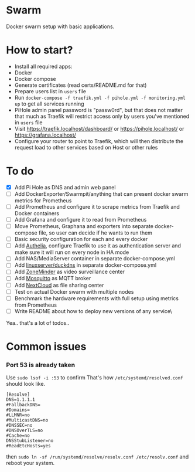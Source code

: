 # Swarm
Docker swarm setup with basic applications.

# How to start?
- Install all required apps:
 - Docker
 - Docker compose
- Generate certificates (read certs/README.md for that)
- Prepare users list in `users` file
- Run `docker-compose -f traefik.yml -f pihole.yml -f monitoring.yml up` to get all services running
- PiHole admin panel password is "passw0rd", but that does not matter that much as Traefik will restrict access only by users you've mentioned in `users` file
- Visit https://traefik.localhost/dashboard/ or https://pihole.localhost/ or https://grafana.localhost/
- Configure your router to point to Traefik, which will then distribute the request 
load to other services based on Host or other rules

# To do
- [x] Add Pi Hole as DNS and admin web panel
- [ ] Add DockerExporter/Swarmpit/anything that can present docker swarm metrics for Prometheus
- [ ] Add Prometheus and configure it to scrape metrics from Traefik and Docker containers
- [ ] Add Grafana and configure it to read from Prometheus
- [ ] Move Prometheus, Graphana and exporters into separate docker-compose file, so user can decide if he wants to run them
- [ ] Basic security configuration for each and every docker
- [ ] Add [Authelia](https://github.com/authelia/authelia), configure Traefik to use it as authentication server and make sure it will run on every node in HA mode
- [ ] Add NAS/MediaServer container in separate docker-compose.yml
- [ ] Add [linuxserver/duckdns](https://hub.docker.com/r/linuxserver/duckdns) in separate docker-compose.yml
- [ ] Add [ZoneMinder](https://github.com/ZoneMinder/ZoneMinder) as video surveillance center 
- [ ] Add [Mosquitto](https://hub.docker.com/_/eclipse-mosquitto) as MQTT broker
- [ ] Add [NextCloud](https://hub.docker.com/_/nextcloud) as file sharing center
- [ ] Test on actual Docker swarm with multiple nodes
- [ ] Benchmark the hardware requirements with full setup using metrics from Prometheus
- [ ] Write README about how to deploy new versions of any service\

Yea.. that's a lot of todos..

# Common issues
### Port 53 is already taken
Use `sudo lsof -i :53` to confirm
That's how `/etc/systemd/resolved.conf` should look like.
```
[Resolve]
DNS=1.1.1.1
#FallbackDNS=
#Domains=
#LLMNR=no
#MulticastDNS=no
#DNSSEC=no
#DNSOverTLS=no
#Cache=no
DNSStubListener=no
#ReadEtcHosts=yes
```
then `sudo ln -sf /run/systemd/resolve/resolv.conf /etc/resolv.conf`
and reboot your system.
